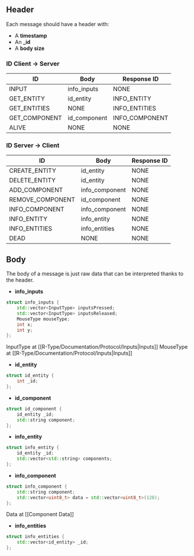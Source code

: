 ## Header

Each message should have a header with:

- A **timestamp**
- An **_id**
- A **body size**

### ID Client -> Server

| ID            | Body         | Response ID    |
|---------------|--------------|----------------|
| INPUT         | info_inputs  | NONE           |
| GET_ENTITY    | id_entity    | INFO_ENTITY    |
| GET_ENTITIES  | NONE         | INFO_ENTITIES  |
| GET_COMPONENT | id_component | INFO_COMPONENT |
| ALIVE         | NONE         | NONE           |

### ID Server -> Client

| ID               | Body           | Response ID |
|------------------|----------------|-------------|
| CREATE_ENTITY    | id_entity      | NONE        |
| DELETE_ENTITY    | id_entity      | NONE        |
| ADD_COMPONENT    | info_component | NONE        |
| REMOVE_COMPONENT | id_component   | NONE        |
| INFO_COMPONENT   | info_component | NONE        |
| INFO_ENTITY      | info_entity    | NONE        |
| INFO_ENTITIES    | info_entities  | NONE        |
| DEAD             | NONE           | NONE        |

## Body

The body of a message is just raw data that can be interpreted thanks to the header.

* **info_inputs**

```cpp
struct info_inputs {
	std::vector<InputType> inputsPressed;
	std::vector<InputType> inputsReleased;
	MouseType mouseType;
	int x;
	int y;
};
```

InputType at [[R-Type/Documentation/Protocol/Inputs|Inputs]]
MouseType at [[R-Type/Documentation/Protocol/Inputs|Inputs]]

- **id_entity**

```cpp
struct id_entity {
	int _id;
};
```

- **id_component**

```cpp
struct id_component {
	id_entity _id;
	std::string component;
};
```

- **info_entity**

```cpp
struct info_entity {
	id_entity _id;
	std::vector<std::string> components;
};
```

- **info_component**

```cpp
struct info_component {
	std::string component;
	std::vector<uint8_t> data = std::vector<uint8_t>(128);
};
```

Data at [[Component Data]]

- **info_entities**

```cpp
struct info_entities {
	std::vector<id_entity> _id;
};
```
